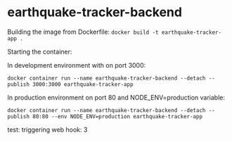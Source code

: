 # earthquake-tracker-backend

Building the image from Dockerfile:
`docker build -t earthquake-tracker-app .`

Starting the container:

In development environment with on port 3000:
```
docker container run --name earthquake-tracker-backend --detach --publish 3000:3000 earthquake-tracker-app
```

In production environment on port 80 and NODE_ENV=production variable:
```
docker container run --name earthquake-tracker-backend --detach --publish 80:80 --env NODE_ENV=production earthquake-tracker-app
```

test: triggering web hook: 3
